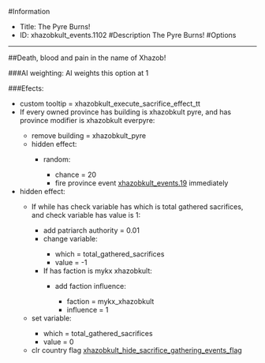 #Information
 - Title: The Pyre Burns!
 - ID: xhazobkult_events.1102
#Description
The Pyre Burns!
#Options

___
##Death, blood and pain in the name of Xhazob!

###AI weighting:
AI weights this option at 1


###Efects:<ul><li>custom tooltip = xhazobkult_execute_sacrifice_effect_tt</li><li>If every owned province has building is xhazobkult pyre, and has province modifier is xhazobkult everpyre:</li><ul><li>remove building = xhazobkult_pyre</li><li>hidden effect:</li><ul><li>random:</li><ul><li>chance = 20</li><li>fire province event [xhazobkult_events.19](xhazobkult_events.19_slug) immediately </li></ul></ul></ul><li>hidden effect:</li><ul><li>If while has check variable has which is total gathered sacrifices, and check variable has value is 1:</li><ul><li>add patriarch authority = 0.01</li><li>change variable:</li><ul><li>which = total_gathered_sacrifices</li><li>value = -1</li></ul><li>If has faction is mykx xhazobkult:</li><ul><li>add faction influence:</li><ul><li>faction = mykx_xhazobkult</li><li>influence = 1</li></ul></ul></ul><li>set variable:</li><ul><li>which = total_gathered_sacrifices</li><li>value = 0</li></ul><li>clr country flag [xhazobkult_hide_sacrifice_gathering_events_flag](../flags/xhazobkult_hide_sacrifice_gathering_events_flag.md)</li></ul></ul>
